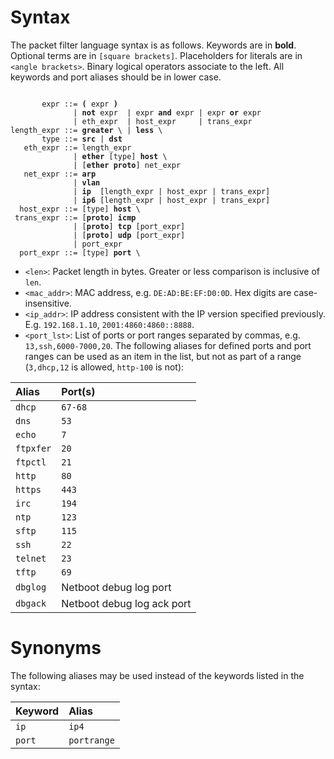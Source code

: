 # Syntax
The packet filter language syntax is as follows.
Keywords are in **bold**.
Optional terms are in `[square brackets]`.
Placeholders for literals are in `<angle brackets>`.
Binary logical operators associate to the left.
All keywords and port aliases should be in lower case.
<pre><code>
       expr ::= <b>(</b> expr <b>)</b>
              | <b>not</b> expr  | expr <b>and</b> expr | expr <b>or</b> expr
              | eth_expr  | host_expr     | trans_expr
length_expr ::= <b>greater</b> \<len> | <b>less</b> \<len>
       type ::= <b>src</b> | <b>dst</b>
   eth_expr ::= length_expr
              | <b>ether</b> [type] <b>host</b> \<mac_addr>
              | [<b>ether</b> <b>proto</b>] net_expr
   net_expr ::= <b>arp</b>
              | <b>vlan</b>
              | <b>ip</b>  [length_expr | host_expr | trans_expr]
              | <b>ip6</b> [length_expr | host_expr | trans_expr]
  host_expr ::= [type] <b>host</b> \<ip_addr>
 trans_expr ::= [<b>proto</b>] <b>icmp</b>
              | [<b>proto</b>] <b>tcp</b> [port_expr]
              | [<b>proto</b>] <b>udp</b> [port_expr]
              | port_expr
  port_expr ::= [type] <b>port</b> \<port_lst>
</code></pre>

*   `<len>`: Packet length in bytes. Greater or less comparison is inclusive of `len`.
*   `<mac_addr>`: MAC address, e.g. `DE:AD:BE:EF:D0:0D`. Hex digits are case-insensitive.
*   `<ip_addr>`: IP address consistent with the IP version specified previously.
    E.g. `192.168.1.10`, `2001:4860:4860::8888`.
*   `<port_lst>`: List of ports or port ranges separated by commas, e.g. `13,ssh,6000-7000,20`.
    The following aliases for defined ports and port ranges can be used as an item in the list, but
    not as part of a range (`3,dhcp,12` is allowed, `http-100` is not):

  |Alias    | Port(s)                   |   
  |:--------| :-------------------------|   
  |`dhcp`   | `67-68`                   |   
  |`dns`    | `53`                      |
  |`echo`   | `7`                       |
  |`ftpxfer`| `20`                      |
  |`ftpctl` | `21`                      |
  |`http`   | `80`                      |
  |`https`  | `443`                     | 
  |`irc`    | `194`                     | 
  |`ntp`    | `123`                     | 
  |`sftp`   | `115`                     |
  |`ssh`    | `22`                      |
  |`telnet` | `23`                      |
  |`tftp`   | `69`                      |
  |`dbglog` | Netboot debug log port    |
  |`dbgack` | Netboot debug log ack port|

# Synonyms
The following aliases may be used instead of the keywords listed in the syntax:

Keyword | Alias
:-------| :----------
`ip`    | `ip4`
`port`  | `portrange`
